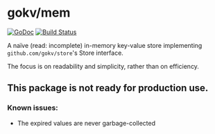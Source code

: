 # gokv/mem
[![GoDoc](https://godoc.org/github.com/gokv/mem?status.svg)](https://godoc.org/github.com/gokv/mem)
[![Build Status](https://travis-ci.org/gokv/mem.svg?branch=master)](https://travis-ci.org/gokv/mem)

A naïve (read: incomplete) in-memory key-value store implementing `github.com/gokv/store`'s Store interface.

The focus is on readability and simplicity, rather than on efficiency.

## This package is not ready for production use.

### Known issues:

* The expired values are never garbage-collected
